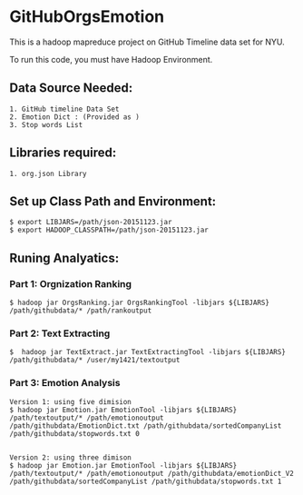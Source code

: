 # GitHubOrgsEmotion

This is a hadoop mapreduce project on GitHub Timeline data set for NYU.

To run this code, you must have Hadoop Environment.

## Data Source Needed:
    1. GitHub timeline Data Set
    2. Emotion Dict : (Provided as )
    3. Stop words List

## Libraries required:
    1. org.json Library

## Set up Class Path and Environment:
    $ export LIBJARS=/path/json-20151123.jar
    $ export HADOOP_CLASSPATH=/path/json-20151123.jar


## Runing Analyatics:

### Part 1: Orgnization Ranking 
    $ hadoop jar OrgsRanking.jar OrgsRankingTool -libjars ${LIBJARS} /path/githubdata/* /path/rankoutput

### Part 2: Text Extracting
    $  hadoop jar TextExtract.jar TextExtractingTool -libjars ${LIBJARS} /path/githubdata/* /user/my1421/textoutput

### Part 3: Emotion Analysis
    Version 1: using five dimision
    $ hadoop jar Emotion.jar EmotionTool -libjars ${LIBJARS} /path/textoutput/* /path/emotionoutput /path/githubdata/EmotionDict.txt /path/githubdata/sortedCompanyList /path/githubdata/stopwords.txt 0


    Version 2: using three dimison
    $ hadoop jar Emotion.jar EmotionTool -libjars ${LIBJARS} /path/textoutput/* /path/emotionoutput /path/githubdata/emotionDict_V2 /path/githubdata/sortedCompanyList /path/githubdata/stopwords.txt 1

